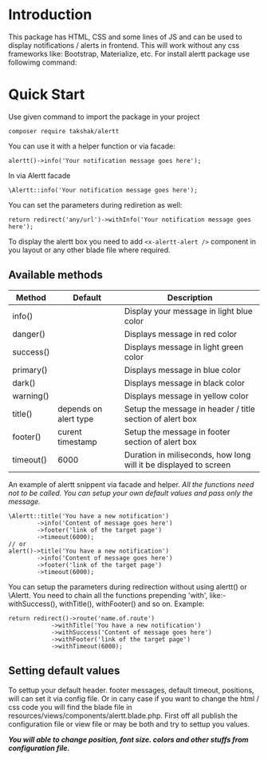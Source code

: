 
# Introduction 

This  package has HTML, CSS and some lines of JS and can be used to display notifications / alerts in frontend. This will work without any css frameworks like: Bootstrap, Materialize, etc.
For install alertt package use followimg command:

# Quick Start
Use given command to import the package in your project

    composer require takshak/alertt

You can use it with a helper function or via facade:

    alertt()->info('Your notification message goes here');

In via Alertt facade

    \Alertt::info('Your notification message goes here');

You can set the parameters during rediretion as well:

    return redirect('any/url')->withInfo('Your notification message goes here');

To display the alertt box you need to add `<x-alertt-alert />` component in you layout or any other blade file where required.

## Available methods
|Method| Default | Description |
|--|--|--|
| info() |  | Display your message in light blue color |
| danger() | | Displays message in red color |
| success() | | Displays message in light green color |
| primary() | | Displays message in blue color |
| dark() | | Displays message in black color |
| warning() | | Displays message in yellow color |
| title() | depends on alert type | Setup the message in header / title section of alert box |
| footer() | curent timestamp | Setup the message in footer section of alert box |
| timeout() | 6000 | Duration in miliseconds, how long will it be displayed to screen |

An example of alertt snippent via facade and helper. 
*All the functions need not to be called. You can setup your own default values and pass only the message.*

    \Alertt::title('You have a new notification')
		    ->info('Content of message goes here')
		    ->footer('link of the target page')
		    ->timeout(6000);
    // or
    alert()->title('You have a new notification')
		    ->info('Content of message goes here')
		    ->footer('link of the target page')
		    ->timeout(6000);

You can setup the parameters during redirection without using alertt() or \Alertt. You need to chain all the functions prepending 'with', like:- withSuccess(), withTitle(), withFooter() and so on. Example:

    return redirect()->route('name.of.route')
    			->withTitle('You have a new notification')
    		    ->withSuccess('Content of message goes here')
    		    ->withFooter('link of the target page')
    		    ->withTimeout(6000);

## Setting default values
To settup your default header. footer messages, default timeout, positions, will can set it via config file. Or in cany case if you want to change the html / css code you will find the blade file in resources/views/components/alertt.blade.php. 
First off all publish the configuration file or view file or may be both and try to settup you values.

***You will able to change position, font size. colors and other stuffs from configuration file.***
